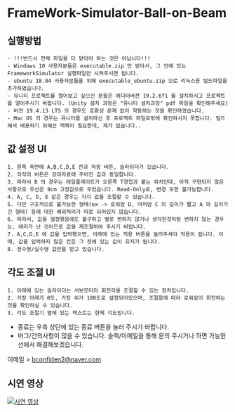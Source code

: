 # FrameWork-Simulator-Ball-on-Beam

## 실행방법
    - !!!반드시 전체 파일을 다 받아야 하는 것은 아닙니다!!!
    - Windows 10 사용자분들은 executable.zip 만 받아서, 그 안에 있는 FrameworkSimulator 실행파일만 시켜주시면 됩니다.
    - ubuntu 18.04 사용자분들을 위해 executable_ubuntu.zip 으로 리눅스용 빌드파일을 추가하였습니다.
    - 유니티 프로젝트를 열어보고 싶으신 분들은 에디터버젼 19.2.6f1 를 설치하시고 프로젝트를 열어주시기 바랍니다. (Unity 설치 과정은 "유니티 설치과정" pdf 파일을 확인해주세요)
    - 버젼 19.4.13 LTS 의 경우도 호환성 문제 없이 작동하는 것을 확인하였습니다.
    - Mac OS 의 경우는 유니티를 설치하신 후 프로젝트 파일로밖에 확인하시지 못합니다. 빌드해서 배포하기 위해선 맥북이 필요한데, 제가 없습니다..

## 값 설정 UI
    1. 왼쪽 측면에 A,B,C,D,E 칸과 적용 버튼, 슬라이더가 있습니다.
    2. 각각의 버튼은 강의자료에 주어진 값과 동일합니다.
    3. 따라서 B 의 경우는 레일플레이트가 오른쪽 T경첩과 붙는 위치인데, 아직 구현되지 않은 사항으로 우선은 9cm 고정값으로 두었습니다. Read-Only로, 변경 또한 불가능합니다.
    4. A, C, D, E 같은 경우는 각각 값을 조절할 수 있습니다.
    5. 다만 구조적으로 불가능한 형태(ex -> 로워암 D, 어퍼암 C 의 길이가 짧고 A 의 길이가 긴 형태) 등에 대한 예외처리가 따로 되어있지 않습니다.
    6. 따라서, 값을 설정했음에도 불구하고 별로 변하지 않거나 생각한것처럼 변하지 않는 경우는, 에러가 난 것이므로 값을 재조절하여 주시기 바랍니다.
    7. A,C,D,E 에 값을 입력했으면, 아래에 있는 적용 버튼을 눌러주셔야 적용이 됩니다. 이 때, 값을 입력하지 않은 칸은 그 전에 있는 값이 유지가 됩니다.
    8. 정수형/실수형 값만을 받고 있습니다.
    
## 각도 조절 UI
    1. 아래에 있는 슬라이더는 서보모터의 회전각을 조절할 수 있는 장치입니다.
    2. 가장 아래가 0도, 가장 위가 180도로 설정되어있으며, 조절함에 따라 로워암이 회전하는 것을 확인하실 수 있습니다.
    3. 각도 조절기 옆에 있는 텍스트는 현재 각도입니다.
    
- 종료는 우측 상단에 있는 종료 버튼을 눌러 주시기 바랍니다.
- 버그/건의사항이 많을 수 있습니다. 슬랙/이메일을 통해 문의 주시거나 하면 가능한 선에서 해결해보겠습니다.

이메일  > bconfiden2@naver.com

## 시연 영상
[![시연 영상](https://img.youtube.com/vi/6IFPEU6fn2o/0.jpg)](https://www.youtube.com/watch?v=6IFPEU6fn2o)
